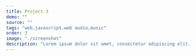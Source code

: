 ```yaml
---
title: Project 3
demo: ""
source: ""
tags: "web,javascript,web audio,music"
order: 3
image: "./screenshot"
description: "Lorem ipsum dolor sit amet, consectetur adipiscing elit. Vivamus velit erat, efficitur ac nibh vitae, suscipit."
---
```

